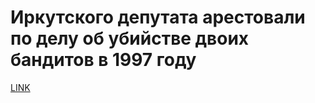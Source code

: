 # Иркутского депутата арестовали по делу об убийстве двоих бандитов в 1997 году 



[LINK](https://varlamov.ru/3146262.html)